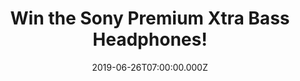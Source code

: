 ---
campaign-uuid: "c-df7ba55d-87af-47f9-abb1-3295a1ff8d61"
type: "Competition"
category: "Technology"
date: "2019-06-26T07:00:00.000Z"
end-date: "2019-08-26T23:59:00.000Z"
disable-form: false
is_promoted: false
has_entry_page: true
title: "Win the Sony Premium Xtra Bass Headphones!"
competition-description: "<p>The perfect pairing for those who live life on the go.\
  \ Yes, we are talking about the Sony Premium Xtra Bass Headphones the ones you will\
  \ fall in love with. Bass heavy & smartphone-friendly, Advanced Direct Vibe Structure\
  \ for balanced bass, Precise & clear sound... and many more features you won't want\
  \ to miss.</p>\n<p>Want them? Click below for a chance to win.</p>\n"
hero-header: "Win the Sony Premium Xtra Bass Headphones!"
terms-confirmation: "N/A"
banner-img: "https://assets.expresslyapp.com/asset-61792ac2-031c-4a7f-a226-c51a0ef626ad.jpg"
logo-left-href: "aaa.nme.com"
logo-left-image: "https://assets.expresslyapp.com/asset-16b7bea2-3043-434d-bbf0-200d11247341.jpg"
logo-left-title: "NME AAA"
bg-image-hero: "https://assets.expresslyapp.com/asset-1ed0d9de-99b8-45e3-86d0-6c71eb4594de.jpg"
bg-image-first: "https://assets.expresslyapp.com/asset-4918e3ef-3619-4b8a-a4f0-dfcdecc72a8c.jpg"
section1-content: "<p>The headphones’ Advanced Direct Vibe Structure ensures you’\
  ll be able to enjoy balanced bass response – whatever your musical style. Beat Response\
  \ Control technology delivers a tight, deep bass response, making it perfect for\
  \ low-end focused music styles. The perfect pairing for those who live life on the\
  \ go.</p>\n<p>The perfect pair of headphones that will become your best friend.\
  \ Enter the form below for a chance to win a pair of the Sony Premium Xtra Bass\
  \ Headphones now!</p>\n<p>Good luck!</p>\n"
entry-title: "Win the Sony Premium Xtra Bass Headphones!"
entry-content: "<p>Enter the draw to win Sony Premium Xtra Bass Headphones by completing\
  \ the form below before 23:59 on the 26th of August 2019.</p>\n"
has-winner: false
prize-description: "The Sony Premium Xtra Bass Headphones."
special-conditions: "Multiple entries are allowed up to one every day."
country-restrictions:
- "GB"
---